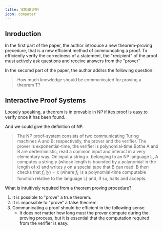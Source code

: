 ```yaml
---
title: 零知识证明
icon: computer
---
```


<catalog />

## Inroduction

In the first part of the paper, the author introduce a new theorem-proving precedure, that is a new efficient method of communcating a proof. To efficiently verify the correctness of a statement, the "recipient" of the proof must actively ask questions and receive answers from the "prover"

In the secomd part of the paper, the author addrss the following question:

> How much knowledge should be communicated for proving a theorem T?

## Interactive Proof Systems

Loosely speaking, a theorem is in provable in NP if ites proof is easy to verify once it has been found.

And we could give the definition of NP.

> The NP proof-system consists of two communicating Turing machines A and B: respectivelly, the prover and the verifier.
> The prover is exponential-time, the verifier is polynomial-time.Bothe A and B are derterministic, read a common input and interact in a very elementary way.
> On input a string x, belonging to an NP language L, A computes a string y (whose length is bounded by a polynomial in the length of x) and writes y on a special tape that B can read. B then checks that $f_L(y) = x$ (where $f_L$ is a polynomial-time computable function relative to the language L) and, if so, halts and accepts.

What is intuitively required from a theorem proving procedure?

1. It is possible to "prove" a true theorem.
2. It is impossible to "prove" a false theorem.
3. Communicating a proof should be efficient in the followiing sense.
   - It does not matter how long must the prover compute during the proving process, but it is essential that the computation required from the verifier is easy.